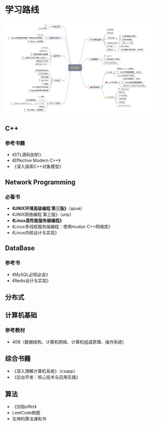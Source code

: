 # 学习路线

![学习路线](backend.png "学习路线")

## C++

### 参考书籍

- 《STL源码剖析》
- 《Effective Modern C++》
- 《深入探索C++对象模型》


## Network Programming

### 必看书

- **《UNIX环境高级编程 第三版》**（apue）
- 《UNIX网络编程 第三版》（unp）
- **《Linux高性能服务器编程》**
- 《Linux多线程服务端编程：使用muduo C++网络库》
- 《Linux内核设计与实现》

## DataBase

### 参考书

- 《MySQL必知必会》
- 《Redis设计与实现》

## 分布式

## 计算机基础

### 参考教材

- 408（数据结构、计算机网络、计算机组成原理、操作系统）

## 综合书籍

- 《深入理解计算机系统》（csapp）
- 《后台开发：核心技术与应用实践》

## 算法

- 《剑指offer》
- LeetCode刷题
- 左神的算法课和书